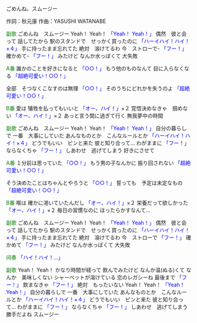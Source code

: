 ごめんね、スムージー

作詞：秋元康
作曲：YASUSHI WATANABE

<font color=green>副歌</font>
ごめんね　スムージー
Yeah！ Yeah！ <font color=blue>「Yeah！ Yeah！」</font>
偶然　彼と会って
話してたから
駅のスタンドで　せっかく買ったのに <font color=blue>「ハーイハイ！ハイ！×４」</font> 
手に持ったまま忘れてた
絶対　溶けてるわ
今　ストローで- <font color=blue>「フー！」</font> 
確かめて- <font color=blue>「フー！」</font> 
みたけど
なんか水っぽくて
大失敗

<font color=green>A番</font>
誰かのことを好きになると <font color=blue>「○○！」</font> 
もう他のものなんて
目に入らなくなる <font color=blue>「超絶可愛い！○○！」</font> 

全部　そつなくこなすのは無理 <font color=blue>「○○！」</font> 
そのうちにどれかを失うのよ <font color=blue>「超絶可愛い！○○！」</font> 

<font color=green>B番</font>
愛は
犠牲を払ってもいいと <font color=blue>「オー、ハイ！」</font>×２ 
覚悟決めなきゃ　掴めない <font color=blue>「オー、ハイ！」</font>×２ 
あっと言う間に過ぎて行く
無我夢中の時間

<font color=green>副歌</font>
ごめんね　スムージー
Yeah！ Yeah！ <font color=blue>「Yeah！ Yeah！」</font>
自分の暮らしで
一番　大事にしていた
あんなものとか　こんなルールとか <font color=blue>「ハーイハイ！ハイ！×４」</font> 
どうでもいい　ピンと来た
彼と知り合って…
わがままに <font color=blue>「フー！」</font> 
ならなくちゃ <font color=blue>「フー！」</font> 
しあわせ　逃げてしまう
好きにさせて

<font color=green>A番</font>
１分前は思っていた <font color=blue>「○○！」</font> 
もう男の子なんかに
振り回されない <font color=blue>「超絶可愛い！○○！」</font> 

そう決めたことはちゃんとやろうと <font color=blue>「○○！」</font> 
誓っても　予定は未定なもの <font color=blue>「超絶可愛い！○○！」</font> 

<font color=green>B番</font>
喉は
確かに渇いていたんだし <font color=blue>「オー、ハイ！」</font>×２ 
栄養だって欲しかった <font color=blue>「オー、ハイ！」</font>×２ 
毎日の習慣なのに
ほったらかすなんて…

<font color=green>副歌</font>
ごめんね　スムージー
Yeah！ Yeah！ <font color=blue>「Yeah！ Yeah！」</font>
偶然　彼と会って
話してたから
駅のスタンドで　せっかく買ったのに <font color=blue>「ハーイハイ！ハイ！×４」</font> 
手に持ったまま忘れてた
絶対　溶けてるわ
今　ストローで <font color=blue>「フー！」</font> 
確かめて <font color=blue>「フー！」</font> 
みたけど
なんか水っぽくて
大失敗

<font color=green>间奏</font>
<font color=blue>「ハイ！ハイ！…」</font> 

<font color=green>副歌</font>
Yeah！ Yeah！
かなり時間が経って
飲んでみたけど
なんか温(ぬる)くて
なんか　美味しくない
シャーベットが溶けている
恋のレガシーね
最後まで <font color=blue>「フー！」</font> 
飲まなきゃ <font color=blue>「フー！」</font> 
絶対　もったいない
Yeah！ Yeah！ <font color=blue>「Yeah！ Yeah！」</font>
自分の暮らしで
一番　大事にしていた
あんなものとか　こんなルールとか <font color=blue>「ハーイハイ！ハイ！×４」</font> 
どうでもいい　ピンと来た
彼と知り合って…
わがままに <font color=blue>「フー！」</font> 
ならなくちゃ <font color=blue>「フー！」</font> 
しあわせ　逃げてしまう
勝手だよね
スムージー
